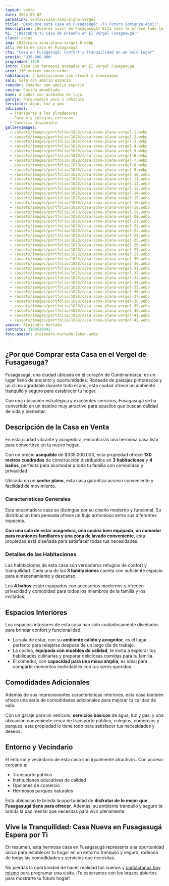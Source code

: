 ```yaml
---
layout: venta
date: 2024-05-02
permalink: ventas/casa-zona-plana-vergel
title: "Descubre esta Casa en Fusagasugá: ¡Tu Futuro Comienza Aquí!"
description: ¿Quieres vivir en Fusagasugá? Esta casa te ofrece todo lo que necesitas. ¡Haz clic para conocer más detalles y dar el primer paso hacia tu nuevo hogar!
h1: "¡Descubre tu Casa de Ensueño en El Vergel Fusagasugá!"
clase: casas
img: 1028/casa-zona-plana-vergel-8.webp
alt: Venta de casa en Fusagasugá
cta: "Casa en Fusagasugá: Confort y Tranquilidad en un Solo Lugar"
precio: "335.000.000"
propiedad: 1028
intro: Casa con hermosos acabados en El Vergel Fusagasugá
area: 130 metros construidos
habitacion: 3 habitaciones con closet y iluminadas
sala: Sala con amplio espacio
comedor: Comedor con amplio espacio
cocina: Cocina amueblada
bano: 4 baños con acabados de lujo
garaje: Parqueadero para 1 vehículo
servicios: Agua, luz y gas
adicional:
  - Transporte a los alrededores
  - Parque y colegios cercanos
  - Comercio disponible
galleryImages:
  - /assets/images/portfolio/1028/casa-zona-plana-vergel-1.webp
  - /assets/images/portfolio/1028/casa-zona-plana-vergel-2.webp
  - /assets/images/portfolio/1028/casa-zona-plana-vergel-3.webp
  - /assets/images/portfolio/1028/casa-zona-plana-vergel-4.webp
  - /assets/images/portfolio/1028/casa-zona-plana-vergel-5.webp
  - /assets/images/portfolio/1028/casa-zona-plana-vergel-6.webp
  - /assets/images/portfolio/1028/casa-zona-plana-vergel-7.webp
  - /assets/images/portfolio/1028/casa-zona-plana-vergel-8.webp
  - /assets/images/portfolio/1028/casa-zona-plana-vergel-9.webp
  - /assets/images/portfolio/1028/casa-zona-plana-vergel-10.webp
  - /assets/images/portfolio/1028/casa-zona-plana-vergel-11.webp
  - /assets/images/portfolio/1028/casa-zona-plana-vergel-12.webp
  - /assets/images/portfolio/1028/casa-zona-plana-vergel-13.webp
  - /assets/images/portfolio/1028/casa-zona-plana-vergel-14.webp
  - /assets/images/portfolio/1028/casa-zona-plana-vergel-15.webp
  - /assets/images/portfolio/1028/casa-zona-plana-vergel-16.webp
  - /assets/images/portfolio/1028/casa-zona-plana-vergel-18.webp
  - /assets/images/portfolio/1028/casa-zona-plana-vergel-19.webp
  - /assets/images/portfolio/1028/casa-zona-plana-vergel-20.webp
  - /assets/images/portfolio/1028/casa-zona-plana-vergel-21.webp
  - /assets/images/portfolio/1028/casa-zona-plana-vergel-22.webp
  - /assets/images/portfolio/1028/casa-zona-plana-vergel-23.webp
  - /assets/images/portfolio/1028/casa-zona-plana-vergel-24.webp
  - /assets/images/portfolio/1028/casa-zona-plana-vergel-25.webp
  - /assets/images/portfolio/1028/casa-zona-plana-vergel-26.webp
  - /assets/images/portfolio/1028/casa-zona-plana-vergel-27.webp
  - /assets/images/portfolio/1028/casa-zona-plana-vergel-29.webp
  - /assets/images/portfolio/1028/casa-zona-plana-vergel-30.webp
  - /assets/images/portfolio/1028/casa-zona-plana-vergel-30.webp
  - /assets/images/portfolio/1028/casa-zona-plana-vergel-31.webp
  - /assets/images/portfolio/1028/casa-zona-plana-vergel-32.webp
  - /assets/images/portfolio/1028/casa-zona-plana-vergel-33.webp
  - /assets/images/portfolio/1028/casa-zona-plana-vergel-34.webp
  - /assets/images/portfolio/1028/casa-zona-plana-vergel-35.webp
  - /assets/images/portfolio/1028/casa-zona-plana-vergel-36.webp
  - /assets/images/portfolio/1028/casa-zona-plana-vergel-37.webp
  - /assets/images/portfolio/1028/casa-zona-plana-vergel-38.webp
  - /assets/images/portfolio/1028/casa-zona-plana-vergel-39.webp
  - /assets/images/portfolio/1028/casa-zona-plana-vergel-40.webp
  - /assets/images/portfolio/1028/casa-zona-plana-vergel-41.webp
  - /assets/images/portfolio/1028/casa-zona-plana-vergel-42.webp
asesor: Alejandro Hurtado
contacto: 3160520942
foto-asesor: alejandro-hurtado-leben.webp
---
```

## ¿Por qué Comprar esta Casa en el Vergel de Fusagasugá?

Fusagasugá, una ciudad ubicada en el corazón de Cundinamarca, es un lugar lleno de encanto y oportunidades. Rodeada de paisajes pintorescos y un clima agradable durante todo el año, esta ciudad ofrece un ambiente tranquilo y seguro para establecer tu hogar.

Con una ubicación estratégica y excelentes servicios, Fusagasugá se ha convertido en un destino muy atractivo para aquellos que buscan calidad de vida y bienestar.

## Descripción de la Casa en Venta

En esta ciudad vibrante y acogedora, encontrarás una hermosa casa lista para convertirse en tu nuevo hogar.

Con un precio **asequible** de $335.000.000, esta propiedad ofrece **130 metros cuadrados** de construcción distribuidos en **3 habitaciones** y **4 baños**, perfecta para acomodar a toda tu familia con comodidad y privacidad.

Ubicada en un **sector plano**, esta casa garantiza acceso conveniente y facilidad de movimiento.

### Características Generales

Esta encantadora casa se distingue por su diseño moderno y funcional. Su distribución bien pensada ofrece un flujo armonioso entre sus diferentes espacios.

**Con una sala de estar acogedora, una cocina bien equipada, un comedor para reuniones familiares y una zona de lavado conveniente**, esta propiedad está diseñada para satisfacer todas tus necesidades.

### Detalles de las Habitaciones

Las habitaciones de esta casa son verdaderos refugios de confort y tranquilidad. Cada una de las **3 habitaciones** cuenta con suficiente espacio para almacenamiento y descanso.

Los **4 baños** están equipados con accesorios modernos y ofrecen privacidad y comodidad para todos los miembros de la familia y los invitados.

## Espacios Interiores

Los espacios interiores de esta casa han sido cuidadosamente diseñados para brindar confort y funcionalidad.

* La sala de estar, con su **ambiente cálido y acogedor**, es el lugar perfecto para relajarse después de un largo día de trabajo.
* La cocina, **equipada con muebles de calidad**, te invita a explorar tus habilidades culinarias y preparar deliciosas comidas para tu familia.
* El comedor, con **capacidad para una mesa amplia**, es ideal para compartir momentos inolvidables con tus seres queridos.

## Comodidades Adicionales

Además de sus impresionantes características interiores, esta casa también ofrece una serie de comodidades adicionales para mejorar tu calidad de vida.

Con un garaje para un vehículo, **servicios básicos** de agua, luz y gas, y una ubicación conveniente cerca de transporte público, colegios, comercios y parques, esta propiedad lo tiene todo para satisfacer tus necesidades y deseos.

## Entorno y Vecindario

El entorno y vecindario de esta casa son igualmente atractivos. Con acceso cercano a:

* Transporte público
* Instituciones educativas de calidad
* Opciones de comercio
* Hermosos parques naturales

Esta ubicación te brinda la oportunidad de **disfrutar de lo mejor que Fusagasugá tiene para ofrecer**. Además, su ambiente tranquilo y seguro te brinda la paz mental que necesitas para vivir plenamente.

## Vive la Tranquilidad: Casa Nueva en Fusagasugá Espera por Ti

En resumen, esta hermosa casa en Fusagasugá representa una oportunidad única para establecer tu hogar en un entorno tranquilo y seguro, rodeado de todas las comodidades y servicios que necesitas.

No pierdas la oportunidad de hacer realidad tus sueños y [contáctanos hoy mismo](#asesor) para programar una visita. ¡Te esperamos con los brazos abiertos para mostrarte tu futuro hogar!